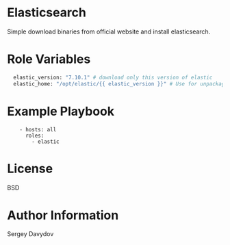 # Elasticsearch

Simple download binaries from official website and install elasticsearch.

# Role Variables

```bash
  elastic_version: "7.10.1" # download only this version of elastic
  elastic_home: "/opt/elastic/{{ elastic_version }}" # Use for unpackage distro and create ES_HOME variable
```

# Example Playbook

        - hosts: all
          roles:
            - elastic


# License

BSD

# Author Information

Sergey Davydov
